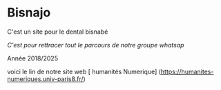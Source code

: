 # Bisnajo
C'est un site pour le dental bisnabé

*C'est pour rettracer tout le parcours de notre groupe whatsap*

Année 2018/2025

voici le lin de notre site web [ humanités Numerique] (https://humanites-numeriques.univ-paris8.fr/)

